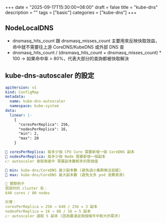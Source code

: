 +++
date = "2025-09-17T15:30:00+08:00"
draft = false
title = "kube-dns"
description = ""
tags = ["basic"]
categories = ["kube-dns"]
+++

## NodeLocalDNS

- dnsmasq_hits_count 跟 dnsmasq_misses_count 主要用來反映快取效益，命中就不需要往上游 CoreDNS/KubeDNS 或外部 DNS 查
- dnsmasq_hits_count / (dnsmasq_hits_count + dnsmasq_misses_count) * 100
  -> 如果命中率 > 80%，代表大部分的查詢都被快取解決

## kube-dns-autoscaler 的設定

```yaml
apiVersion: v1
kind: ConfigMap
metadata:
  name: kube-dns-autoscaler
  namespace: kube-system
data:
  linear: |-
    {
      "coresPerReplica": 256,
      "nodesPerReplica": 16,
      "min": 2,
      "max": 20
    }

🔹 coresPerReplica: 每多少個 CPU Core 需要新增一個 CoreDNS 副本
🔹 nodesPerReplica: 每多少個 Node 需要新增一個副本
👉 autoscaler 會取兩者中 需要副本數較多的那個值

🔹 min: kube-dns/CoreDNS 最少副本數 (避免過小集群無法容錯)
🔹 max: kube-dns/CoreDNS 最大副本數 (避免太多 pod 浪費資源)

📌 實際例子
假設你的 cluster 有：
640 cores / 80 nodes

計算：
coresPerReplica = 256 → 640 / 256 = 3 副本
nodesPerReplica = 16 → 80 / 16 = 5 副本
👉 autoscaler 選取 5 副本 (因為要滿足兩個條件中較大的需求)
```
